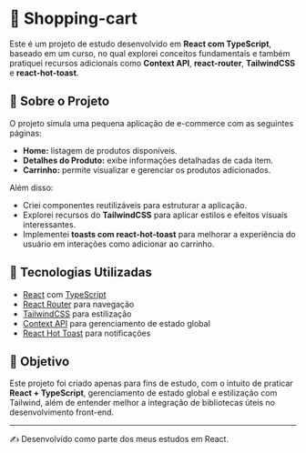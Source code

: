 # 🛒 Shopping-cart

Este é um projeto de estudo desenvolvido em **React com TypeScript**, baseado em um curso, no qual explorei conceitos fundamentais e também pratiquei recursos adicionais como **Context API**, **react-router**, **TailwindCSS** e **react-hot-toast**.

## 📌 Sobre o Projeto
O projeto simula uma pequena aplicação de e-commerce com as seguintes páginas:
- **Home:** listagem de produtos disponíveis.
- **Detalhes do Produto:** exibe informações detalhadas de cada item.
- **Carrinho:** permite visualizar e gerenciar os produtos adicionados.

Além disso:
- Criei componentes reutilizáveis para estruturar a aplicação.
- Explorei recursos do **TailwindCSS** para aplicar estilos e efeitos visuais interessantes.
- Implementei **toasts com react-hot-toast** para melhorar a experiência do usuário em interações como adicionar ao carrinho.

## 🚀 Tecnologias Utilizadas
- [React](https://react.dev/) com [TypeScript](https://www.typescriptlang.org/)
- [React Router](https://reactrouter.com/) para navegação
- [TailwindCSS](https://tailwindcss.com/) para estilização
- [Context API](https://react.dev/reference/react/useContext) para gerenciamento de estado global
- [React Hot Toast](https://react-hot-toast.com/) para notificações

## 🎯 Objetivo
Este projeto foi criado apenas para fins de estudo, com o intuito de praticar **React + TypeScript**, gerenciamento de estado global e estilização com Tailwind, além de entender melhor a integração de bibliotecas úteis no desenvolvimento front-end.

---
✍️ Desenvolvido como parte dos meus estudos em React.
